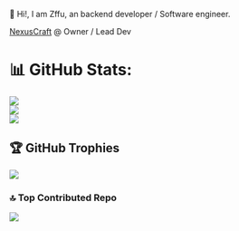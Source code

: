 👋 Hi!, I am Zffu, an backend developer / Software engineer.

[NexusCraft](https://github.com/NexusCraftDev) @ Owner / Lead Dev

# 📊 GitHub Stats:
![](https://github-readme-stats.vercel.app/api?username=Zffu&theme=dark&hide_border=true&include_all_commits=false&count_private=false)<br/>
![](https://github-readme-streak-stats.herokuapp.com/?user=Zffu&theme=dark&hide_border=true)<br/>
![](https://github-readme-stats.vercel.app/api/top-langs/?username=Zffu&theme=dark&hide_border=true&include_all_commits=false&count_private=false&layout=compact)

## 🏆 GitHub Trophies
![](https://github-profile-trophy.vercel.app/?username=Zffu&theme=radical&no-frame=false&no-bg=true&margin-w=4)

### 🔝 Top Contributed Repo
![](https://github-contributor-stats.vercel.app/api?username=Zffu&limit=5&theme=dark&combine_all_yearly_contributions=true)
